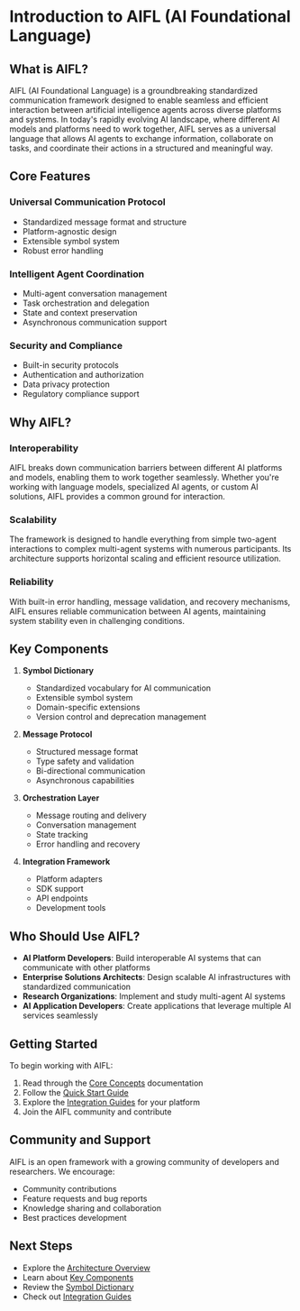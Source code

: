 # Introduction to AIFL (AI Foundational Language)

## What is AIFL?

AIFL (AI Foundational Language) is a groundbreaking standardized communication framework designed to enable seamless and efficient interaction between artificial intelligence agents across diverse platforms and systems. In today's rapidly evolving AI landscape, where different AI models and platforms need to work together, AIFL serves as a universal language that allows AI agents to exchange information, collaborate on tasks, and coordinate their actions in a structured and meaningful way.

## Core Features

### Universal Communication Protocol
- Standardized message format and structure
- Platform-agnostic design
- Extensible symbol system
- Robust error handling

### Intelligent Agent Coordination
- Multi-agent conversation management
- Task orchestration and delegation
- State and context preservation
- Asynchronous communication support

### Security and Compliance
- Built-in security protocols
- Authentication and authorization
- Data privacy protection
- Regulatory compliance support

## Why AIFL?

### Interoperability
AIFL breaks down communication barriers between different AI platforms and models, enabling them to work together seamlessly. Whether you're working with language models, specialized AI agents, or custom AI solutions, AIFL provides a common ground for interaction.

### Scalability
The framework is designed to handle everything from simple two-agent interactions to complex multi-agent systems with numerous participants. Its architecture supports horizontal scaling and efficient resource utilization.

### Reliability
With built-in error handling, message validation, and recovery mechanisms, AIFL ensures reliable communication between AI agents, maintaining system stability even in challenging conditions.

## Key Components

1. **Symbol Dictionary**
   - Standardized vocabulary for AI communication
   - Extensible symbol system
   - Domain-specific extensions
   - Version control and deprecation management

2. **Message Protocol**
   - Structured message format
   - Type safety and validation
   - Bi-directional communication
   - Asynchronous capabilities

3. **Orchestration Layer**
   - Message routing and delivery
   - Conversation management
   - State tracking
   - Error handling and recovery

4. **Integration Framework**
   - Platform adapters
   - SDK support
   - API endpoints
   - Development tools

## Who Should Use AIFL?

- **AI Platform Developers**: Build interoperable AI systems that can communicate with other platforms
- **Enterprise Solutions Architects**: Design scalable AI infrastructures with standardized communication
- **Research Organizations**: Implement and study multi-agent AI systems
- **AI Application Developers**: Create applications that leverage multiple AI services seamlessly

## Getting Started

To begin working with AIFL:

1. Read through the [Core Concepts](architecture.md) documentation
2. Follow the [Quick Start Guide](../Getting_Started/quick-start.md)
3. Explore the [Integration Guides](../Integration_Guides) for your platform
4. Join the AIFL community and contribute

## Community and Support

AIFL is an open framework with a growing community of developers and researchers. We encourage:

- Community contributions
- Feature requests and bug reports
- Knowledge sharing and collaboration
- Best practices development

## Next Steps

- Explore the [Architecture Overview](architecture.md)
- Learn about [Key Components](key-components.md)
- Review the [Symbol Dictionary](symbol-dictionary.md)
- Check out [Integration Guides](../Integration_Guides/Swarm_API_Integration.md)